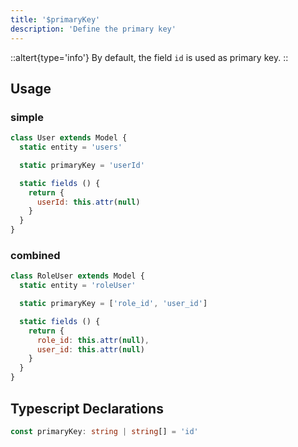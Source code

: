 ```yaml
---
title: '$primaryKey'
description: 'Define the primary key'
---
```


::altert{type='info'}
By default, the field `id` is used as primary key.
::

## Usage

### simple

````js
class User extends Model {
  static entity = 'users'

  static primaryKey = 'userId'

  static fields () {
    return {
      userId: this.attr(null)
    }
  }
}
````

### combined

````js
class RoleUser extends Model {
  static entity = 'roleUser'

  static primaryKey = ['role_id', 'user_id']

  static fields () {
    return {
      role_id: this.attr(null),
      user_id: this.attr(null)
    }
  }
}

````

## Typescript Declarations
````ts
const primaryKey: string | string[] = 'id'
````
